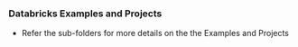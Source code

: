 ### Databricks Examples and Projects
- Refer the sub-folders for more details on the the Examples and Projects
